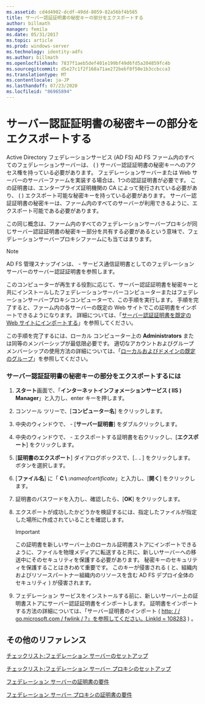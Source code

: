 ```yaml
---
ms.assetid: cd4d4902-dcdf-49dd-8059-82a56bf4b585
title: サーバー認証証明書の秘密キーの部分をエクスポートする
author: billmath
manager: femila
ms.date: 05/31/2017
ms.topic: article
ms.prod: windows-server
ms.technology: identity-adfs
ms.author: billmath
ms.openlocfilehash: 7837f1aeb5def401e199bf49d6fd5a204859fc4b
ms.sourcegitcommit: d5e27c1f2f168a71ae272bebf8f50e1b3ccbcca3
ms.translationtype: MT
ms.contentlocale: ja-JP
ms.lasthandoff: 07/23/2020
ms.locfileid: "86965894"
---
```

# <a name="export-the-private-key-portion-of-a-server-authentication-certificate"></a>サーバー認証証明書の秘密キーの部分をエクスポートする

Active Directory フェデレーションサービス (AD FS) AD FS ファーム内のすべてのフェデレーションサーバーは、 \( \) サーバー認証証明書の秘密キーへのアクセス権を持っている必要があります。 フェデレーションサーバーまたは Web サーバーのサーバーファームを実装する場合は、1つの認証証明書が必要です。 この証明書は、エンタープライズ証明機関の CA によって発行されている必要があり、 \( \) エクスポート可能な秘密キーを持っている必要があります。 サーバー認証証明書の秘密キーは、ファーム内のすべてのサーバーが利用できるように、エクスポート可能である必要があります。  
  
この同じ概念は、ファーム内のすべてのフェデレーションサーバープロキシが同じサーバー認証証明書の秘密キー部分を共有する必要があるという意味で、フェデレーションサーバープロキシファームにも当てはまります。  
  
> [!NOTE]  
> AD FS 管理スナップインは、 \- サービス通信証明書としてのフェデレーションサーバーのサーバー認証証明書を参照します。  
  
このコンピューターが再生する役割に応じて、サーバー認証証明書を秘密キーと共にインストールしたフェデレーションサーバーコンピューターまたはフェデレーションサーバープロキシコンピューターで、この手順を実行します。 手順を完了すると、ファーム内の各サーバーの既定の Web サイトでこの証明書をインポートできるようになります。 詳細については、「[サーバー認証証明書を既定の Web サイトにインポートする](Import-a-Server-Authentication-Certificate-to-the-Default-Web-Site.md)」を参照してください。  
  
この手順を完了するには、ローカル コンピューター上の **Administrators** または同等のメンバーシップが最低限必要です。  適切なアカウントおよびグループメンバーシップの使用方法の詳細については、「[ローカルおよびドメインの既定のグループ](https://go.microsoft.com/fwlink/?LinkId=83477)」を参照してください。   
  
### <a name="to-export-the-private-key-portion-of-a-server-authentication-certificate"></a>サーバー認証証明書の秘密キーの部分をエクスポートするには  
  
1. **スタート**画面で、「**インターネットインフォメーションサービス \( IIS \) Manager**」と入力し、enter キーを押します。  
  
2. コンソール ツリーで、[**コンピューター名**] をクリックします。  
  
3. 中央のウィンドウで、 \- [**サーバー証明書**] をダブルクリックします。  
  
4. 中央のウィンドウで、 \- エクスポートする証明書を右クリックし、[**エクスポート**] をクリックします。  
  
5. [**証明書のエクスポート**] ダイアログボックスで、[.. **.** ] をクリックします。 ボタンを選択します。  
  
6. [**ファイル名**] に「 **C \\ :**<em>nameofcertificate</em>」と入力し、[**開く**] をクリックします。  
  
7. 証明書のパスワードを入力し、確認したら、[**OK**] をクリックします。  
  
8. エクスポートが成功したかどうかを検証するには、指定したファイルが指定した場所に作成されていることを確認します。  
  
   > [!IMPORTANT]  
   > この証明書を新しいサーバー上のローカル証明書ストアにインポートできるように、ファイルを物理メディアに転送すると共に、新しいサーバーへの移送中にそのセキュリティを保護する必要があります。 秘密キーのセキュリティを保護することはきわめて重要です。 このキーが侵害される \( と、組織内およびリソースパートナー組織内のリソースを含む AD FS デプロイ全体のセキュリティ \) が侵害されます。  
  
9. フェデレーション サービスをインストールする前に、新しいサーバー上の証明書ストアにサーバー認証証明書をインポートします。 証明書をインポートする方法の詳細については、「サーバー証明書のインポート \( [http: \/ \/ go.microsoft.com \/ fwlink \/ ?」を参照してください。LinkId \= 108283](https://go.microsoft.com/fwlink/?LinkId=108283) \) 。  
  
## <a name="additional-references"></a>その他のリファレンス  
[チェックリスト:フェデレーション サーバーのセットアップ](Checklist--Setting-Up-a-Federation-Server.md)  
  
[チェックリスト:フェデレーション サーバー プロキシのセットアップ](Checklist--Setting-Up-a-Federation-Server-Proxy.md)  
  
[フェデレーション サーバーの証明書の要件](../design/certificate-requirements-for-federation-servers.md)  
  
[フェデレーション サーバー プロキシの証明書の要件](/previous-versions/windows/it-pro/windows-server-2012-R2-and-2012/dd807054(v=ws.11))  
  
